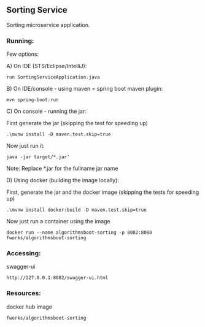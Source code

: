 ## Sorting Service

Sorting microservice application.

### Running:

Few options:

A) On IDE (STS/Eclipse/IntelliJ):

```
run SortingServiceApplication.java
```

B) On IDE/console - using maven = spring boot maven plugin:

``` 
mvn spring-boot:run
```

C) On console - running the jar:

First generate the jar (skipping the test for speeding up)

```
.\mvnw install -D maven.test.skip=true
```

Now just run it:

```
java -jar target/*.jar'
```

Note: Replace *.jar for the fullname jar name


D) Using docker (building the image locally): 

First, generate the jar and the docker image (skipping the tests for speeding up)

```
.\mvnw install docker:build -D maven.test.skip=true
```

Now just run a container using the image

```
docker run --name algorithmsboot-sorting -p 8082:8080 fworks/algorithmsboot-sorting
```

### Accessing:


swagger-ui

```
http://127.0.0.1:8082/swagger-ui.html
```

### Resources:

docker hub image

```
fworks/algorithmsboot-sorting
```